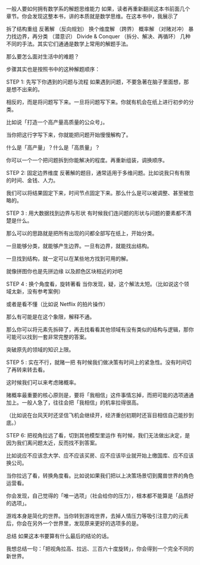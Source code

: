 一般人要如何拥有数学系的解题思维能力
如果，读者再重新翻阅这本书前面几个章节。你会发现这整本书，讲的本质就是数学思维。在这本书中，我展示了

拆了结构重组
反著解 （反向规划）
换个维度解 （跨界）
概率解 （对赌对冲）
暴力找边界，再分类 （潜意识）
Divide & Conquer （拆分、解决、再循环）
几种不同的手法。其实它们通通是数学上常用的解题手法。

那么要怎么面对生活中的难题？

步骤其实也是按照书中的这种解题顺序：

STEP 1: 先写下你遇到的问题与流程
如果遇到问题，不要急著在脑子里面想，那是想不出来的。

相反的，而是将问题写下来。一旦将问题写下来。你就有机会在纸上进行初步的分类。

比如说「打造一个高产量高质量的公众号」。

当你把这行字写下来，你就能把问题开始慢慢解构了。

什么是「高产量」？什么是「高质量」？

你可以一个一个把问题拆到你能解决的程度。再重新组装，调换顺序。

STEP 2: 固定边界维度
反著解的题目，通常适用于多维问题。比如说我只有有限的时间、金钱、人力。

我们可以将结果固定下来，时间节点固定下来。那么什么是可以被调整、甚至被忽略的。

STEP 3 : 用大数据找到边界与形状
有时候我们连问题的形状与问题的要素都不清楚是什么。

那么可以的思路就是把所有出现的问都全部写在纸上，开始分类。

一旦能够分类，就能够产生边界。一旦有边界，就能找出结构。

一旦找到结构，就一定可以在某些地方找到可用的解。

就像拼图你也是先拼边缘 以及颜色区块相近的对吧

STEP 4 : 换个角度看，旋转著看
当你发现，疑，这个解法太短。（比如说这个领域太新，没有参考案例）

或者是看不懂（比如说 Netflix 的拍片操作）

那么有可能是在这个象限，解释不通。

那么你可以将元素先拆碎了，再去找看看其他领域有没有类似的结构与逻辑，那你可能可以找到一套非常完整的答案。

突破原先的领域的知识上限。

STEP 5 : 实在不行，就赌一把
有时候我们做决策有时间上的紧急性。没有时间切了再转来转去看。

这时候我们可以来考虑赌概率。

赌概率最重要的核心原则是，要将「我相信」这件事情忘掉，而把可能的选项通通加上。一般人急了，往往会把「我相信」的机率拉得很高。

（比如说在台风天时还坚信飞机会继续开，经济重创初期时还盲目相信自己能抄到底。）

STEP 6: 把视角拉远了看，切到其他模型里运作
有时候，我们无法做出决定，是因为我们离问题太近，反而找不到答案。

比如说应不应该念大学、应不应该买房、应不应该毕业就开始上缴国库、应不应该换公司。

当你拉远了看，转换角度看。比如说如果我们把以上决策场景切到魔兽世界的角色运营看。

你会发现，自己觉得的「唯一选项」（社会给你的压力），根本都不能算是「品质好的选项」。

游戏本身是简化的世界。当你转到游戏世界，去掉人情压力等吸引注意力的元素后，你会在另外一个世界里，发现原来更好的选项多的是。

总结
如果这本书要算有什么最后的结论的话。

我想总结一句：「把视角拉高、拉远、三百六十度旋转」，你会得到一个完全不同的新世界。
